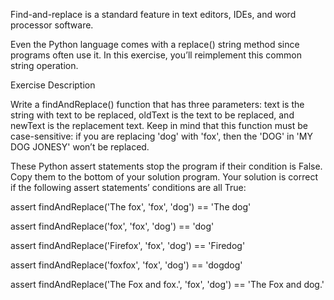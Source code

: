 Find-and-replace is a standard feature in text editors, IDEs, and word processor software. 

Even the Python language comes with a replace() string method since programs often use it. In this exercise, you’ll reimplement this common string operation.


Exercise Description

Write a findAndReplace() function that has three parameters: text is the string with text to be replaced, oldText is the text to be replaced, and newText is the replacement text. Keep in mind that this function must be case-sensitive: if you are replacing 'dog' with 'fox', then the 'DOG' in 'MY DOG JONESY' won’t be replaced.

These Python assert statements stop the program if their condition is False. Copy them to the bottom of your solution program. Your solution is correct if the following assert statements’ conditions are all True:

assert findAndReplace('The fox', 'fox', 'dog') == 'The dog'

assert findAndReplace('fox', 'fox', 'dog') == 'dog'

assert findAndReplace('Firefox', 'fox', 'dog') == 'Firedog'

assert findAndReplace('foxfox', 'fox', 'dog') == 'dogdog'

assert findAndReplace('The Fox and fox.', 'fox', 'dog') == 'The Fox and dog.'



